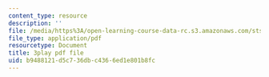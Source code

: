 ```yaml
---
content_type: resource
description: ''
file: /media/https%3A/open-learning-course-data-rc.s3.amazonaws.com/sts-081-innovation-systems-for-science-technology-energy-manufacturing-and-health-spring-2017/b9488121d5c736dbc4366ed1e801b8fc_YcxHJcGU8u0.pdf
file_type: application/pdf
resourcetype: Document
title: 3play pdf file
uid: b9488121-d5c7-36db-c436-6ed1e801b8fc
---
```

